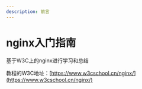 ```yaml
---
description: 前言
---
```


# nginx入门指南

基于W3C上的nginx进行学习和总结

教程的W3C地址：[https://www.w3cschool.cn/nginx/](https://www.w3cschool.cn/nginx/)

## 

